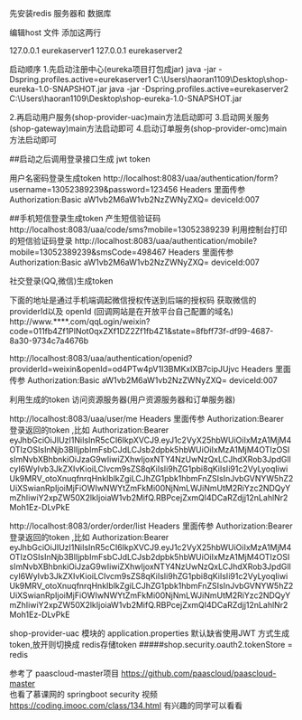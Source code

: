 
先安装redis 服务器和 数据库

编辑host 文件 添加这两行

127.0.0.1 eurekaserver1
127.0.0.1 eurekaserver2

启动顺序
1.先启动注册中心(eureka项目打包成jar)
java -jar -Dspring.profiles.active=eurekaserver1 C:\Users\haoran1109\Desktop\shop-eureka-1.0-SNAPSHOT.jar
java -jar -Dspring.profiles.active=eurekaserver2 C:\Users\haoran1109\Desktop\shop-eureka-1.0-SNAPSHOT.jar

2.再启动用户服务(shop-provider-uac)main方法启动即可
3.启动网关服务(shop-gateway)main方法启动即可
4.启动订单服务(shop-provider-omc)main方法启动即可

##启动之后调用登录接口生成 jwt token

用户名密码登录生成token
http://localhost:8083/uaa/authentication/form?username=13052389239&password=123456
Headers 里面传参  Authorization:Basic aW1vb2M6aW1vb2NzZWNyZXQ=
                 deviceId:007
         
##手机短信登录生成token
产生短信验证码
http://localhost:8083/uaa/code/sms?mobile=13052389239
利用控制台打印的短信验证码登录
http://localhost:8083/uaa/authentication/mobile?mobile=13052389239&smsCode=498467
Headers 里面传参  Authorization:Basic aW1vb2M6aW1vb2NzZWNyZXQ=
                 deviceId:007            
     
社交登录(QQ,微信)生成token

下面的地址是通过手机端调起微信授权传送到后端的授权码 获取微信的 providerId以及  openId (回调网站是在开放平台自己配置的域名)
http://www.****.com/qqLogin/weixin?code=011fb4Zf1PlNot0qxZXf1DZ2Zf1fb4Z1&state=8fbff73f-df99-4687-8a30-9734c7a4676b           


http://localhost:8083/uaa/authentication/openid?providerId=weixin&openId=od4PTw4pV1I3BMKxlXB7cipJUjvc
Headers 里面传参  Authorization:Basic aW1vb2M6aW1vb2NzZWNyZXQ=
              deviceId:007    
              
              
利用生成的token 访问资源服务器(用户资源服务器和订单服务器)

http://localhost:8083/uaa/user/me
Headers 里面传参 Authorization:Bearer 登录返回的token ,比如  Authorization:Bearer eyJhbGciOiJIUzI1NiIsInR5cCI6IkpXVCJ9.eyJ1c2VyX25hbWUiOiIxMzA1MjM4OTIzOSIsInNjb3BlIjpbImFsbCJdLCJsb2dpbk5hbWUiOiIxMzA1MjM4OTIzOSIsImNvbXBhbnkiOiJzaG9wIiwiZXhwIjoxNTY4NzUwNzQxLCJhdXRob3JpdGllcyI6WyIvb3JkZXIvKioiLCIvcm9sZS8qKiIsIi9hZG1pbi8qKiIsIi91c2VyLyoqIiwiUk9MRV_otoXnuqfnrqHnkIblkZgiLCJhZG1pbk1hbmFnZSIsInJvbGVNYW5hZ2UiXSwianRpIjoiMjFiOWIwNWYtZmFkMi00NjNmLWJiNmUtM2RiYzc2NDQyYmZhIiwiY2xpZW50X2lkIjoiaW1vb2MifQ.RBPcejZxmQl4DCaRZdjj12nLahlNr2Moh1Ez-DLvPkE

http://localhost:8083/order/order/list
Headers 里面传参 Authorization:Bearer 登录返回的token ,比如  Authorization:Bearer eyJhbGciOiJIUzI1NiIsInR5cCI6IkpXVCJ9.eyJ1c2VyX25hbWUiOiIxMzA1MjM4OTIzOSIsInNjb3BlIjpbImFsbCJdLCJsb2dpbk5hbWUiOiIxMzA1MjM4OTIzOSIsImNvbXBhbnkiOiJzaG9wIiwiZXhwIjoxNTY4NzUwNzQxLCJhdXRob3JpdGllcyI6WyIvb3JkZXIvKioiLCIvcm9sZS8qKiIsIi9hZG1pbi8qKiIsIi91c2VyLyoqIiwiUk9MRV_otoXnuqfnrqHnkIblkZgiLCJhZG1pbk1hbmFnZSIsInJvbGVNYW5hZ2UiXSwianRpIjoiMjFiOWIwNWYtZmFkMi00NjNmLWJiNmUtM2RiYzc2NDQyYmZhIiwiY2xpZW50X2lkIjoiaW1vb2MifQ.RBPcejZxmQl4DCaRZdjj12nLahlNr2Moh1Ez-DLvPkE

shop-provider-uac 模块的 application.properties  默认缺省使用JWT 方式生成 token,放开则切换成 redis存储token
#####shop.security.oauth2.tokenStore = redis


参考了  paascloud-master项目  https://github.com/paascloud/paascloud-master  
也看了慕课网的 springboot security 视频    https://coding.imooc.com/class/134.html  有兴趣的同学可以看看





                 


